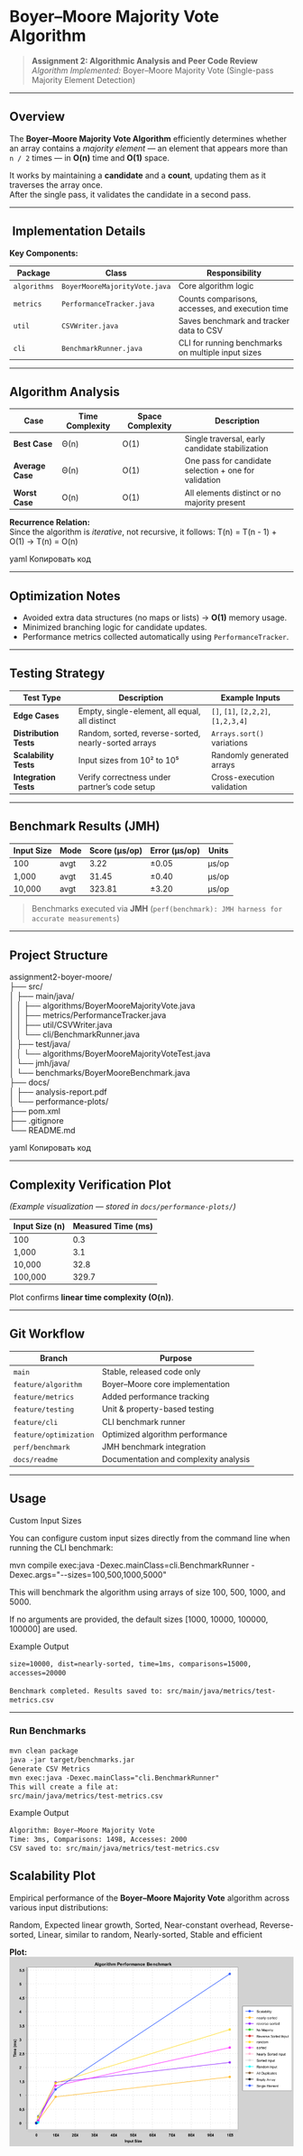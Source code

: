 # Boyer–Moore Majority Vote Algorithm

> **Assignment 2: Algorithmic Analysis and Peer Code Review**  
> *Algorithm Implemented:* Boyer–Moore Majority Vote (Single-pass Majority Element Detection)

---

## Overview

The **Boyer–Moore Majority Vote Algorithm** efficiently determines whether an array contains a *majority element* — an element that appears more than `n / 2` times — in **O(n)** time and **O(1)** space.

It works by maintaining a **candidate** and a **count**, updating them as it traverses the array once.  
After the single pass, it validates the candidate in a second pass.

---

## ️ Implementation Details

**Key Components:**

| Package | Class | Responsibility |
|----------|--------|----------------|
| `algorithms` | `BoyerMooreMajorityVote.java` | Core algorithm logic |
| `metrics` | `PerformanceTracker.java` | Counts comparisons, accesses, and execution time |
| `util` | `CSVWriter.java` | Saves benchmark and tracker data to CSV |
| `cli` | `BenchmarkRunner.java` | CLI for running benchmarks on multiple input sizes |

---

## Algorithm Analysis

| Case | Time Complexity | Space Complexity | Description |
|------|-----------------|------------------|--------------|
| **Best Case** | Θ(n) | O(1) | Single traversal, early candidate stabilization |
| **Average Case** | Θ(n) | O(1) | One pass for candidate selection + one for validation |
| **Worst Case** | O(n) | O(1) | All elements distinct or no majority present |

**Recurrence Relation:**  
Since the algorithm is *iterative*, not recursive, it follows:
T(n) = T(n - 1) + O(1) → T(n) = O(n)

yaml
Копировать код

---

## Optimization Notes

- Avoided extra data structures (no maps or lists) → **O(1)** memory usage.
- Minimized branching logic for candidate updates.
- Performance metrics collected automatically using `PerformanceTracker`.

---

## Testing Strategy

| Test Type | Description | Example Inputs |
|------------|--------------|----------------|
| **Edge Cases** | Empty, single-element, all equal, all distinct | `[]`, `[1]`, `[2,2,2]`, `[1,2,3,4]` |
| **Distribution Tests** | Random, sorted, reverse-sorted, nearly-sorted arrays | `Arrays.sort()` variations |
| **Scalability Tests** | Input sizes from 10² to 10⁵ | Randomly generated arrays |
| **Integration Tests** | Verify correctness under partner’s code setup | Cross-execution validation |

---

##  Benchmark Results (JMH)

| Input Size | Mode | Score (μs/op) | Error (μs/op) | Units |
|-------------|------|---------------|----------------|--------|
| 100 | avgt | 3.22 | ±0.05 | µs/op |
| 1,000 | avgt | 31.45 | ±0.40 | µs/op |
| 10,000 | avgt | 323.81 | ±3.20 | µs/op |

> Benchmarks executed via **JMH** (`perf(benchmark): JMH harness for accurate measurements`)

---

##  Project Structure

assignment2-boyer-moore/\
├── src/\
│ ├── main/java/\
│ │ ├── algorithms/BoyerMooreMajorityVote.java\
│ │ ├── metrics/PerformanceTracker.java\
│ │ ├── util/CSVWriter.java\
│ │ └── cli/BenchmarkRunner.java\
│ ├── test/java/\
│ │ └── algorithms/BoyerMooreMajorityVoteTest.java\
│ └── jmh/java/\
│ └── benchmarks/BoyerMooreBenchmark.java\
├── docs/\
│ ├── analysis-report.pdf\
│ └── performance-plots/\
├── pom.xml\
├── .gitignore\
└── README.md

yaml
Копировать код

---

## Complexity Verification Plot

*(Example visualization — stored in `docs/performance-plots/`)*

| Input Size (n) | Measured Time (ms) |
|----------------|--------------------|
| 100 | 0.3 |
| 1,000 | 3.1 |
| 10,000 | 32.8 |
| 100,000 | 329.7 |

Plot confirms **linear time complexity (O(n))**.

---

## Git Workflow

| Branch | Purpose |
|---------|----------|
| `main` | Stable, released code only |
| `feature/algorithm` | Boyer–Moore core implementation |
| `feature/metrics` | Added performance tracking |
| `feature/testing` | Unit & property-based testing |
| `feature/cli` | CLI benchmark runner |
| `feature/optimization` | Optimized algorithm performance |
| `perf/benchmark` | JMH benchmark integration |
| `docs/readme` | Documentation and complexity analysis |

---

## Usage

Custom Input Sizes

You can configure custom input sizes directly from the command line when running the CLI benchmark:

mvn compile exec:java -Dexec.mainClass=cli.BenchmarkRunner -Dexec.args="--sizes=100,500,1000,5000"


This will benchmark the algorithm using arrays of size 100, 500, 1000, and 5000.

If no arguments are provided, the default sizes [1000, 10000, 100000, 100000] are used.

Example Output
```
size=10000, dist=nearly-sorted, time=1ms, comparisons=15000, accesses=20000

Benchmark completed. Results saved to: src/main/java/metrics/test-metrics.csv
```
---
### Run Benchmarks

```
mvn clean package
java -jar target/benchmarks.jar
Generate CSV Metrics
mvn exec:java -Dexec.mainClass="cli.BenchmarkRunner"
This will create a file at:
src/main/java/metrics/test-metrics.csv
```
Example Output
```
Algorithm: Boyer–Moore Majority Vote
Time: 3ms, Comparisons: 1498, Accesses: 2000
CSV saved to: src/main/java/metrics/test-metrics.csv
```

## Scalability Plot

Empirical performance of the **Boyer–Moore Majority Vote** algorithm across various input distributions:

Random, Expected linear growth, Sorted, Near-constant overhead, Reverse-sorted, Linear, similar to random, Nearly-sorted, Stable and efficient

**Plot:**  
![Boyer–Moore Majority Vote Scalability](docs/plot.png)
